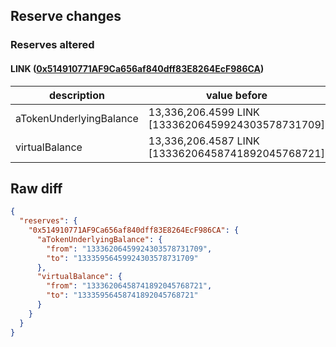 ## Reserve changes

### Reserves altered

#### LINK ([0x514910771AF9Ca656af840dff83E8264EcF986CA](https://etherscan.io/address/0x514910771AF9Ca656af840dff83E8264EcF986CA))

| description | value before | value after |
| --- | --- | --- |
| aTokenUnderlyingBalance | 13,336,206.4599 LINK [13336206459924303578731709] | 13,335,956.4599 LINK [13335956459924303578731709] |
| virtualBalance | 13,336,206.4587 LINK [13336206458741892045768721] | 13,335,956.4587 LINK [13335956458741892045768721] |


## Raw diff

```json
{
  "reserves": {
    "0x514910771AF9Ca656af840dff83E8264EcF986CA": {
      "aTokenUnderlyingBalance": {
        "from": "13336206459924303578731709",
        "to": "13335956459924303578731709"
      },
      "virtualBalance": {
        "from": "13336206458741892045768721",
        "to": "13335956458741892045768721"
      }
    }
  }
}
```